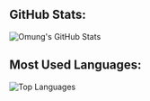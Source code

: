 ## GitHub Stats:
![Omung's GitHub Stats](https://github-readme-stats.vercel.app/api?username=omungelwar45&show_icons=true&theme=dark)

## Most Used Languages:
![Top Languages](https://github-readme-stats.vercel.app/api/top-langs/?username=omungelwar45&layout=compact&theme=dark)
